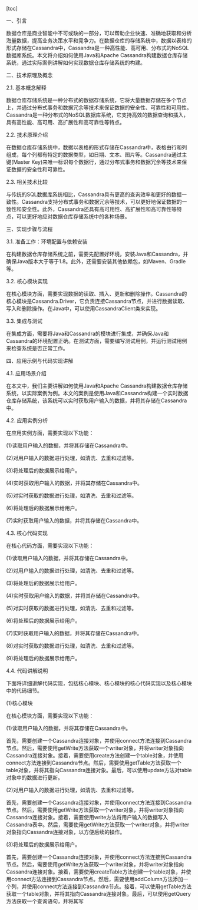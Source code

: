 
[toc]                    
                
                
一、引言

数据仓库是商业智能中不可或缺的一部分，可以帮助企业快速、准确地获取和分析海量数据，提高业务决策水平和竞争力。在数据仓库的存储系统中，数据以表格的形式存储在Cassandra中，Cassandra是一种高性能、高可用、分布式的NoSQL数据库系统。本文将介绍如何使用Java和Apache Cassandra构建数据仓库存储系统，通过实际案例讲解如何实现数据仓库存储系统的构建。

二、技术原理及概念

2.1. 基本概念解释

数据仓库存储系统是一种分布式的数据存储系统，它将大量数据存储在多个节点上，并通过分布式事务和数据冗余等技术来保证数据的安全性、可靠性和可用性。Cassandra是一种分布式的NoSQL数据库系统，它支持高效的数据查询和插入，具有高性能、高可用、高扩展性和高可靠性等特点。

2.2. 技术原理介绍

在数据仓库存储系统中，数据以表格的形式存储在Cassandra中，表格由行和列组成，每个列都有特定的数据类型，如日期、文本、图片等。Cassandra通过主键(Master Key)来唯一标识每个数据行，通过分布式事务和数据冗余等技术来保证数据的安全性和可靠性。

2.3. 相关技术比较

与传统的SQL数据库系统相比，Cassandra具有更高的查询效率和更好的数据一致性。Cassandra支持分布式事务和数据冗余等技术，可以更好地保证数据的一致性和安全性。此外，Cassandra还具有高可用性、高扩展性和高可靠性等特点，可以更好地应对数据仓库存储系统中的各种场景。

三、实现步骤与流程

3.1. 准备工作：环境配置与依赖安装

在构建数据仓库存储系统之前，需要先配置好环境，安装Java和Cassandra，并确保Java版本大于等于1.8。此外，还需要安装其他依赖包，如Maven、Gradle等。

3.2. 核心模块实现

在核心模块方面，需要实现数据的读取、插入、更新和删除操作。Cassandra的核心模块是Cassandra.Driver，它负责连接Cassandra节点，并进行数据读取、写入和删除操作。在Java中，可以使用CassandraClient类来实现。

3.3. 集成与测试

在集成方面，需要将Java和Cassandra的模块进行集成，并确保Java和Cassandra的环境配置正确。在测试方面，需要编写测试用例，并运行测试用例来检查系统是否正常工作。

四、应用示例与代码实现讲解

4.1. 应用场景介绍

在本文中，我们主要讲解如何使用Java和Apache Cassandra构建数据仓库存储系统，以实际案例为例。本文的案例是使用Java和Cassandra构建一个实时数据仓库存储系统，该系统可以实时获取用户输入的数据，并将其存储在Cassandra中。

4.2. 应用实例分析

在应用实例方面，需要实现以下功能：

(1)读取用户输入的数据，并将其存储在Cassandra中。

(2)对用户输入的数据进行处理，如清洗、去重和过滤等。

(3)将处理后的数据展示给用户。

(4)实时获取用户输入的数据，并将其存储在Cassandra中。

(5)对实时获取的数据进行处理，如清洗、去重和过滤等。

(6)将处理后的数据展示给用户。

(7)实时获取用户输入的数据，并将其存储在Cassandra中。

4.3. 核心代码实现

在核心代码方面，需要实现以下功能：

(1)读取用户输入的数据，并将其存储在Cassandra中。

(2)对用户输入的数据进行处理，如清洗、去重和过滤等。

(3)将处理后的数据展示给用户。

(4)实时获取用户输入的数据，并将其存储在Cassandra中。

(5)对实时获取的数据进行处理，如清洗、去重和过滤等。

(6)将处理后的数据展示给用户。

(7)实时获取用户输入的数据，并将其存储在Cassandra中。

(8)对实时获取的数据进行处理，如清洗、去重和过滤等。

(9)将处理后的数据展示给用户。

4.4. 代码讲解说明

下面将详细讲解代码实现，包括核心模块、核心模块的核心代码实现以及核心模块中的代码细节。

(1)核心模块

在核心模块方面，需要实现以下功能：

(1)读取用户输入的数据，并将其存储在Cassandra中。

首先，需要创建一个Cassandra连接对象，并使用connect方法连接到Cassandra节点。然后，需要使用getWrite方法获取一个writer对象，并将writer对象指向Cassandra连接对象。接着，需要使用create方法创建一个table对象，并使用connect方法连接到Cassandra节点。然后，需要使用getTable方法获取一个table对象，并将其指向Cassandra连接对象。最后，可以使用update方法对table对象中的数据进行更新。

(2)对用户输入的数据进行处理，如清洗、去重和过滤等。

首先，需要创建一个Cassandra连接对象，并使用connect方法连接到Cassandra节点。然后，需要使用getWrite方法获取一个writer对象，并将writer对象指向Cassandra连接对象。接着，需要使用write方法将用户输入的数据写入Cassandra表中。然后，需要使用getWrite方法获取一个writer对象，并将writer对象指向Cassandra连接对象，以方便后续的操作。

(3)将处理后的数据展示给用户。

首先，需要创建一个Cassandra连接对象，并使用connect方法连接到Cassandra节点。然后，需要使用getWrite方法获取一个writer对象，并将writer对象指向Cassandra连接对象。接着，需要使用createTable方法创建一个table对象，并使用connect方法连接到Cassandra节点。然后，需要使用addColumn方法添加一个列，并使用connect方法连接到Cassandra节点。接着，可以使用getTable方法获取一个table对象，并将其指向Cassandra连接对象。最后，可以使用getQuery方法获取一个查询语句，并将其写

